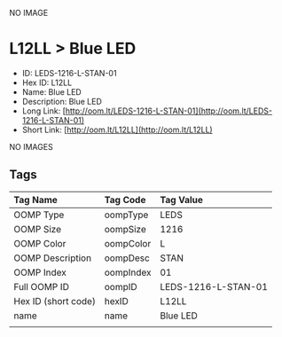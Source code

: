 


  
NO IMAGE  
# L12LL > Blue LED

- ID: LEDS-1216-L-STAN-01
- Hex ID: L12LL
- Name: Blue LED
- Description: Blue LED
- Long Link: [http://oom.lt/LEDS-1216-L-STAN-01](http://oom.lt/LEDS-1216-L-STAN-01)
- Short Link: [http://oom.lt/L12LL](http://oom.lt/L12LL)
  
NO IMAGES  
## Tags
  

|Tag Name|Tag Code|Tag Value|
| :--- | :--- | :--- |
|OOMP Type|oompType|LEDS|
|OOMP Size|oompSize|1216|
|OOMP Color|oompColor|L|
|OOMP Description|oompDesc|STAN|
|OOMP Index|oompIndex|01|
|Full OOMP ID|oompID|LEDS-1216-L-STAN-01|
|Hex ID (short code)|hexID|L12LL|
|name|name|Blue LED|
||||
